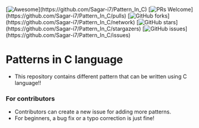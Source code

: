 [![Awesome](https://cdn.rawgit.com/sindresorhus/awesome/d7305f38d29fed78fa85652e3a63e154dd8e8829/media/badge.svg?)](https://github.com/Sagar-i7/Pattern_In_C)
[![PRs Welcome](https://img.shields.io/badge/PRs-welcome-brightgreen.svg?)](https://github.com/Sagar-i7/Pattern_In_C/pulls)
[![GitHub forks](https://img.shields.io/github/forks/Sagar-i7/Pattern_In_C.svg?)](https://github.com/Sagar-i7/Pattern_In_C/network)
[![GitHub stars](https://img.shields.io/github/stars/Sagar-i7/Pattern_In_C.svg?)](https://github.com/Sagar-i7/Pattern_In_C/stargazers)
[![GitHub issues](https://img.shields.io/github/issues/Sagar-i7/Pattern_In_C.svg?)](https://github.com/Sagar-i7/Pattern_In_C/issues)



# Patterns in C language

- This repository contains different pattern that can be written using C language!!

### For contributors

- Contributors can create a new issue for adding more patterns.
- For beginners, a bug fix or a typo correction is just fine!
